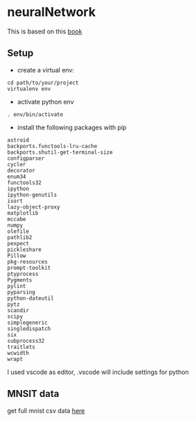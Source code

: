 # neuralNetwork

This is based on this [book](https://github.com/makeyourownneuralnetwork/makeyourownneuralnetwork)
## Setup
- create a virtual env:
```
cd path/to/your/project
virtualenv env
```
- activate python env
```
. env/bin/activate
```
- install the following packages with pip
```
astroid
backports.functools-lru-cache
backports.shutil-get-terminal-size
configparser
cycler
decorator
enum34
functools32
ipython
ipython-genutils
isort
lazy-object-proxy
matplotlib
mccabe
numpy
olefile
pathlib2
pexpect
pickleshare
Pillow
pkg-resources
prompt-toolkit
ptyprocess
Pygments
pylint
pyparsing
python-dateutil
pytz
scandir
scipy
simplegeneric
singledispatch
six
subprocess32
traitlets
wcwidth
wrapt
```

I used vscode as editor, .vscode will include settings for python

## MNSIT data
get full mnist csv data [here](https://pjreddie.com/projects/mnist-in-csv/)
